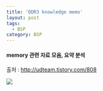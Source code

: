 ```yaml
---
title: 'DDR3 knowledge memo'
layout: post
tags:
  - BSP
category: BSP
---
```

#### memory 관련 자료 모음, 요약 분석

출처 : http://udteam.tistory.com/808

![](http://cfile21.uf.tistory.com/image/260B7445561240E322AC99)

